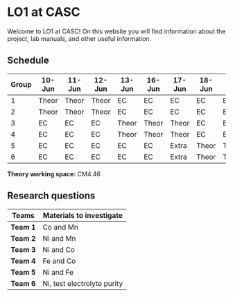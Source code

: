 # LO1 at CASC

Welcome to LO1 at CASC! On this website you will find information about the project, lab manuals, and other useful information.


## Schedule

| Group | 10-Jun | 11-Jun | 12-Jun | 13-Jun | 16-Jun | 17-Jun | 18-Jun | 19-Jun | 20-Jun |
|-------|--------|--------|--------|--------|--------|--------|--------|--------|--------|
| 1     | Theor  | Theor  | Theor  | EC     | EC     | EC     | EC     | EC     | Extra  |
| 2     | Theor  | Theor  | Theor  | EC     | EC     | EC     | EC     | EC     | Extra  |
| 3     | EC     | EC     | EC     | Theor  | Theor  | Theor  | EC     | EC     | Extra  |
| 4     | EC     | EC     | EC     | Theor  | Theor  | Theor  | EC     | EC     | Extra  |
| 5     | EC     | EC     | EC     | EC     | EC     | Extra  | Theor  | Theor  | Theor  |
| 6     | EC     | EC     | EC     | EC     | EC     | Extra  | Theor  | Theor  | Theor  |

**Theory working space:** CM4.46


## Research questions

| Teams      | Materials to investigate         |
|------------|----------------------------------|
| **Team 1** |    Co and Mn                     |
| **Team 2** |    Ni and Mn                     |
| **Team 3** |    Ni and Co                     |
| **Team 4** |    Fe and Co                     |
| **Team 5** |    Ni and Fe                     |
| **Team 6** |    Ni, test electrolyte purity   |
